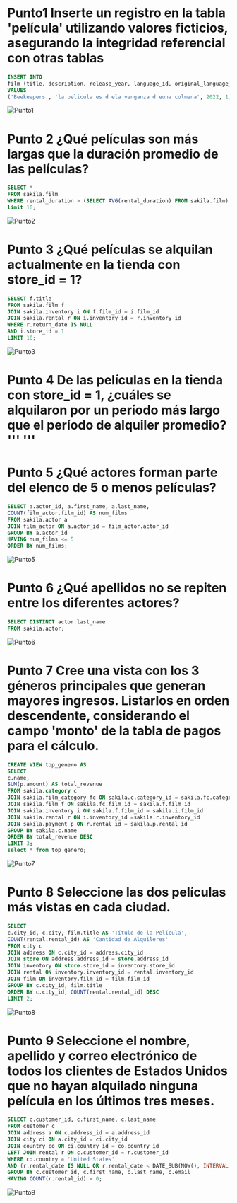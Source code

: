 # Punto1 Inserte un registro en la tabla 'película' utilizando valores ficticios, asegurando la integridad referencial con otras tablas
```sql
INSERT INTO 
film (title, description, release_year, language_id, original_language_id, rental_duration, rental_rate, length, replacement_cost, rating, special_features)
VALUES 
('Beekeepers', 'la pelicula es d ela venganza d euna colmena', 2022, 1, 1, 5, 2.99, 120, 19.99, 'PG-13', 'Trailers');
```

![Punto1](https://github.com/AlexGiraldo2/BD2/assets/161048738/031513bf-f196-48ba-8fe6-f88fb5fd3c93)

# Punto 2  ¿Qué películas son más largas que la duración promedio de las películas?
```sql
SELECT *
FROM sakila.film
WHERE rental_duration > (SELECT AVG(rental_duration) FROM sakila.film)
limit 10;
```
![Punto2](https://github.com/AlexGiraldo2/BD2/assets/161048738/c333c8cb-3553-4782-97d8-9324051042a4)

# Punto 3 ¿Qué películas se alquilan actualmente en la tienda con store_id = 1?
```sql
SELECT f.title
FROM sakila.film f
JOIN sakila.inventory i ON f.film_id = i.film_id
JOIN sakila.rental r ON i.inventory_id = r.inventory_id
WHERE r.return_date IS NULL
AND i.store_id = 1
LIMIT 10;
```
![Punto3](https://github.com/AlexGiraldo2/BD2/assets/161048738/cd3f3418-858f-427c-8716-d59a46c562a2)


# Punto 4 De las películas en la tienda con store_id = 1, ¿cuáles se alquilaron por un período más largo que el período de alquiler promedio? '''  '''

# Punto 5 ¿Qué actores forman parte del elenco de 5 o menos películas?
```sql
SELECT a.actor_id, a.first_name, a.last_name, 
COUNT(film_actor.film_id) AS num_films
FROM sakila.actor a
JOIN film_actor ON a.actor_id = film_actor.actor_id
GROUP BY a.actor_id 
HAVING num_films <= 5
ORDER BY num_films;
```
![Punto5](https://github.com/AlexGiraldo2/BD2/assets/161048738/c9b3fffc-1b1f-45ba-b101-73e27b023db3)


# Punto 6 ¿Qué apellidos no se repiten entre los diferentes actores?
```sql
SELECT DISTINCT actor.last_name
FROM sakila.actor;
```
![Punto6](https://github.com/AlexGiraldo2/BD2/assets/161048738/2108b49e-9eaf-4e67-95da-cc1da9493331)


# Punto 7 Cree una vista con los 3 géneros principales que generan mayores ingresos. Listarlos en orden descendente, considerando el campo 'monto' de la tabla de pagos para el cálculo.
```sql
CREATE VIEW top_genero AS
SELECT 
c.name, 
SUM(p.amount) AS total_revenue
FROM sakila.category c
JOIN sakila.film_category fc ON sakila.c.category_id = sakila.fc.category_id
JOIN sakila.film f ON sakila.fc.film_id = sakila.f.film_id
JOIN sakila.inventory i ON sakila.f.film_id = sakila.i.film_id
JOIN sakila.rental r ON i.inventory_id =sakila.r.inventory_id
JOIN sakila.payment p ON r.rental_id = sakila.p.rental_id
GROUP BY sakila.c.name
ORDER BY total_revenue DESC
LIMIT 3;
select * from top_genero;
```
![Punto7](https://github.com/AlexGiraldo2/BD2/assets/161048738/902ea0fa-600b-4a8f-a847-44c7c454fc88)


# Punto 8 Seleccione las dos películas más vistas en cada ciudad.
```sql
SELECT 
c.city_id, c.city, film.title AS 'Título de la Película', 
COUNT(rental.rental_id) AS 'Cantidad de Alquileres'
FROM city c
JOIN address ON c.city_id = address.city_id
JOIN store ON address.address_id = store.address_id
JOIN inventory ON store.store_id = inventory.store_id
JOIN rental ON inventory.inventory_id = rental.inventory_id
JOIN film ON inventory.film_id = film.film_id
GROUP BY c.city_id, film.title
ORDER BY c.city_id, COUNT(rental.rental_id) DESC
LIMIT 2;
```
![Punto8](https://github.com/AlexGiraldo2/BD2/assets/161048738/a1efc2d6-0af5-4e48-9883-7f5fc52cc2f8)

# Punto 9 Seleccione el nombre, apellido y correo electrónico de todos los clientes de Estados Unidos que no hayan alquilado ninguna película en los últimos tres meses.
```sql
SELECT c.customer_id, c.first_name, c.last_name
FROM customer c
JOIN address a ON c.address_id = a.address_id
JOIN city ci ON a.city_id = ci.city_id
JOIN country co ON ci.country_id = co.country_id
LEFT JOIN rental r ON c.customer_id = r.customer_id
WHERE co.country = 'United States'
AND (r.rental_date IS NULL OR r.rental_date < DATE_SUB(NOW(), INTERVAL 3 MONTH))
GROUP BY c.customer_id, c.first_name, c.last_name, c.email
HAVING COUNT(r.rental_id) = 0;
```
![Punto9](https://github.com/AlexGiraldo2/BD2/assets/161048738/41813141-2358-4c57-a7bf-3971a5faae60)


